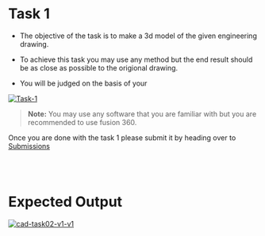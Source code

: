 # Task 1

* The objective of the task is to make a 3d model of the given engineering drawing.

* To achieve this task you may use any method but the end result should be as close as possible to the origional drawing.

* You will be judged on the basis of your 

<a href="https://ibb.co/PFjRcyY"><img src="https://i.ibb.co/fqFbkWS/Task-1.png" alt="Task-1" border="0"></a>

>**Note:** You may use any software that you are familiar with but you are recommended to use fusion 360.

Once you are done with the task 1 please submit it by heading over to [Submissions](./submissions.md)

<br></br>

# Expected Output

<a href="https://ibb.co/Vw3MhCJ"><img src="https://i.ibb.co/WVsBdzG/cad-task02-v1-v1.gif" alt="cad-task02-v1-v1" border="0" /></a>


